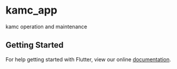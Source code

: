 # kamc_app

kamc operation and maintenance

## Getting Started

For help getting started with Flutter, view our online
[documentation](https://flutter.io/).
